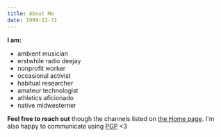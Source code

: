 ```yaml
---
title: About Me
date: 1999-12-31
---
```


**I am:**
- ambient musician
- erstwhile radio deejay
- nonprofit worker
- occasional activist
- habitual researcher
- amateur technologist
- athletics aficionado
- native midwesterner

**Feel free to reach out** though the channels listed on [the Home page](https://natehn.com/). I'm also happy to communicate using [PGP](https://keys.mailvelope.com/pks/lookup?op=get&search=0x439499311AF44262) <3
